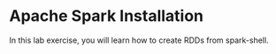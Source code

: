 # Apache Spark Installation

In this lab exercise, you will learn how to create RDDs from spark-shell.